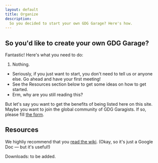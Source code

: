```yaml
---
layout: default
title: Organize
description: 
  So you decided to start your own GDG Garage? Here's how.
---
```


## So you'd like to create your own GDG Garage?

<span class="c1">Fantastic!</span> Here's what you need to do:

1. <span class="c2">Nothing.</span>
  * Seriously, if you just want to start, you don't need to tell us
    or anyone else. Go ahead and have your first meeting!
  * See the Resources section below to get some ideas on how
    to get started.
  * Erm, why are you still reading this?

But let's say you want to get the <span class="c3">benefits</span> of
being listed here on this site. Maybe you want to join the <span
class="c4">global community</span> of GDG Garagists. If so, please fill [the form](https://docs.google.com/forms/d/1Q_oTlubKK12geWENsNXs4q3GvES2W4gmG9lQ1eMRJ_k/viewform).

## Resources

We highliy recommend that you [read the wiki](https://docs.google.com/document/d/1ugJdFem1w5WHhZn_-mVlBGN0Hs9TITPUInrr6W4yKu8/edit). (Okay, so it's just a Google Doc &mdash; but it's useful!)

Downloads: to be added.